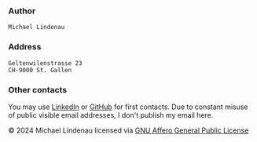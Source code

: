 ### Author

    Michael Lindenau

### Address

    Geltenwilenstrasse 23
    CH-9000 St. Gallen

### Other contacts

You may use [LinkedIn](https://www.linkedin.com/in/michael-lindenau-profil) or [GitHub](https://github.com/AlterMannomann) for first contacts. Due to constant misuse of public visible email addresses, I don't publish my email here.

&copy; 2024 Michael Lindenau licensed via [GNU Affero General Public License](https://www.gnu.org/licenses/agpl-3.0.txt)